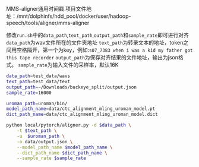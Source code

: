 MMS-aligner通用时间戳
项目文件地址：/mnt/dolphinfs/hdd_pool/docker/user/hadoop-speech/tools/aligner/mms-aligner 

修改`run.sh`中的`data_path`,`text_path`,`output_path`和`sample_rate`即可进行对齐
`data_path`为wav文件所在的文件夹地址
`text_path`为转录文本的地址，token之间用空格隔开，第一个为key，例如:`s07_7383 when i was a kid my father got this tape recorder`
`output_path`为保存对齐结果的文件地址，输出为json格式。
`sample_rate`为输入文件的采样率，默认16K

```sh
data_path=test_data/wavs
text_path=test_data/text
output_path=~/Downloads/buckeye_split/output.json
sample_rate=16000

uroman_path=uroman/bin/
model_path_name=data/ctc_alignment_mling_uroman_model.pt
dict_path_name=data/ctc_alignment_mling_uroman_model.dict

python local/pytorch/aligner.py -d $data_path \
    -t $text_path \
    -u  $uroman_path \
    -o data/output.json \
    --model_path_name $model_path_name \
    --dict_path_name $dict_path_name \
    --sample_rate $sample_rate

```